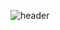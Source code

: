 ![header](https://capsule-render.vercel.app/api?type=waving&color=timeGradient&text=안녕👋&animation=twinkling&fontSize=35&fontAlignY=40&fontAlign=70&height=250)

